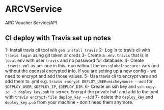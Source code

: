 # ARCVService
ARC Voucher Service/API

## CI deploy with Travis set up notes
1- Install travis cli tool wih `gem install travis`
2- Log in to travis cli with `travis login` using git token or creds
3- Create a `.env.travis` that is in `local` env with user `travis` and no password for database.
4- Create `.travis.yml` as per one in this repo without the `env:global:secure:` vars and without the openssl encrypted info. If you are setting up a new config - we need to encrypt and add those values.
5- Use travis cli to encrypt vars and add them to .yml e.g. `travis encrypt DEPLOY_USER=mickeymouse --add` for `$DEPLOY_USER`, `$DEPLOY_IP`, `$DEPLOY_DIR`.
6- Create an ssh key and `ssh-copy-id -i deploy_key.pub` to server. Encrypt the private half and add to the .yml with `travis encrypt-file deploy_key --add`
7- delete the `deploy_key` and `deploy_key.pub` from your machine - don't need them anymore.
